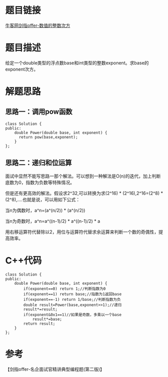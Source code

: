 # 题目链接
[牛客网剑指offer-数值的整数次方](https://www.nowcoder.com/practice/1a834e5e3e1a4b7ba251417554e07c00?tpId=13&tqId=11165&tPage=1&rp=1&ru=/ta/coding-interviews&qru=/ta/coding-interviews/question-ranking)
# 题目描述
给定一个double类型的浮点数base和int类型的整数exponent。求base的exponent次方。
# 解题思路
## 思路一：调用pow函数
```
class Solution {
public:
    double Power(double base, int exponent) {
      return pow(base,exponent);
    }
};
```
## 思路二：递归和位运算
面试中显然不能写思路一那个解法。可以想到一种解法是O(n)的迭代，加上判断底数为0，指数为负数等特殊情况。

但是还有更高效的解法。假设求2^32,可以转换为求(2^16) * (2^16),2^16=(2^8) * (2^8),....也就是说，可以用如下公式：

当n为偶数时，a^n=(a^(n/2)) * (a^(n/2))

当n为奇数时，a^n=a^((n-1)/2) * a^((n-1)/2) * a

用右移运算符代替除以2，用位与运算符代替求余运算来判断一个数的奇偶性，提高效率。

# C++代码
```
class Solution {
public:
    double Power(double base, int exponent) {
        if(exponent==0) return 1;//判断指数为0
        if(exponent==1) return base;//指数为1返回base
        if(exponent==-1) return 1/base;//判断指数为负
        double result=Power(base,exponent>>1);//递归
        result*=result;
        if(exponent&0x1==1)//如果是奇数，多乘以一个base
            result*=base;
        return result;
    }
};
```
# 参考
【剑指offer-名企面试官精讲典型编程题(第二版)】

